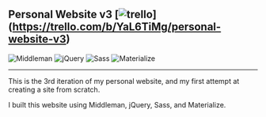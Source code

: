 ## Personal Website v3 [![trello](https://img.shields.io/badge/%F0%9F%97%93-trello-blue.svg)] (https://trello.com/b/YaL6TiMg/personal-website-v3)

![Middleman](https://dl.dropboxusercontent.com/u/10661713/middleman.svg)
![jQuery](https://dl.dropboxusercontent.com/u/10661713/jquery.svg)
![Sass](https://dl.dropboxusercontent.com/u/10661713/sass-1.svg)
![Materialize](https://dl.dropboxusercontent.com/u/10661713/materialize.svg)

---

This is the 3rd iteration of my personal website, and my first attempt at creating a site from scratch.

I built this website using Middleman, jQuery, Sass, and Materialize.
